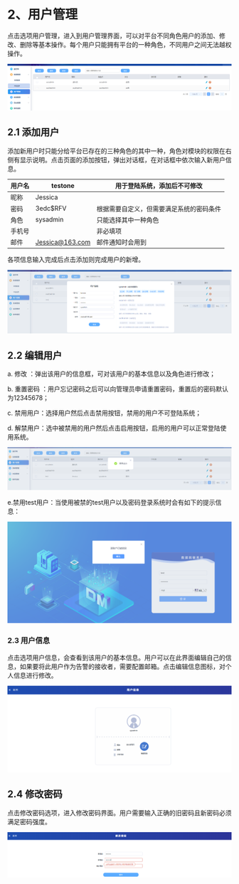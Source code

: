 # 2、用户管理

点击选项用户管理，进入到用户管理界面，可以对平台不同角色用户的添加、修改、删除等基本操作。每个用户只能拥有平台的一种角色，不同用户之间无法越权操作。

![](/images/operation/sysmanage/usermanage/usermanage_1.png)

## 2.1 添加用户

添加新用户时只能分给平台已存在的三种角色的其中一种，角色对模块的权限在右侧有显示说明。点击页面的添加按钮，弹出对话框，在对话框中依次输入新用户信息。

| 用户名 | testone                                   | 用于登陆系统，添加后不可修改             |
| ------ | ----------------------------------------- | ---------------------------------------- |
| 昵称   | Jessica                                   |                                          |
| 密码   | 3edc$RFV                                  | 根据需要自定义，但需要满足系统的密码条件 |
| 角色   | sysadmin                                  | 只能选择其中一种角色                     |
| 手机号 |                                           | 非必填项                                 |
| 邮件   | [Jessica@163.com](mailto:Jessica@163.com) | 邮件通知时会用到                         |

各项信息输入完成后点击添加则完成用户的新增。

![](/images/operation/sysmanage/usermanage/usermanage_2.png)

## 2.2 编辑用户

a. 修改 ：弹出该用户的信息框，可对该用户的基本信息以及角色进行修改；

b. 重置密码  ：用户忘记密码之后可以向管理员申请重置密码，重置后的密码默认为12345678；

c. 禁用用户：选择用户然后点击禁用按钮，禁用的用户不可登陆系统；

d. 解禁用户：选中被禁用的用户然后点击启用按钮，启用的用户可以正常登陆使用系统。

![](/images/operation/sysmanage/usermanage/usermanage_3.png)

e.禁用test用户：当使用被禁的test用户以及密码登录系统时会有如下的提示信息：

![](/images/operation/sysmanage/usermanage/usermanage_4.png)

### 2.3 用户信息

点击选项用户信息，会查看到该用户的基本信息。用户可以在此界面编辑自己的信息，如果要将此用户作为告警的接收者，需要配置邮箱。点击编辑信息图标，对个人信息进行修改。

![](/images/operation/sysmanage/usermanage/usermanage_5.png)

## 2.4 修改密码

点击修改密码选项，进入修改密码界面。用户需要输入正确的旧密码且新密码必须满足密码强度。

![](/images/operation/sysmanage/usermanage/usermanage_6.png)
